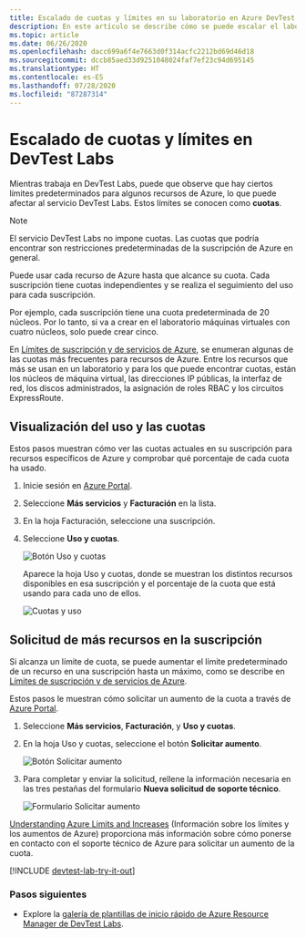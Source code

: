 ```yaml
---
title: Escalado de cuotas y límites en su laboratorio en Azure DevTest Labs | Microsoft Docs
description: En este artículo se describe cómo se puede escalar el laboratorio en Azure DevTest Labs. Vea las cuotas y los límites de uso y solicite un aumento.
ms.topic: article
ms.date: 06/26/2020
ms.openlocfilehash: dacc699a6f4e7663d0f314acfc2212bd69d46d18
ms.sourcegitcommit: dccb85aed33d9251048024faf7ef23c94d695145
ms.translationtype: HT
ms.contentlocale: es-ES
ms.lasthandoff: 07/28/2020
ms.locfileid: "87287314"
---
```

# <a name="scale-quotas-and-limits-in-devtest-labs"></a>Escalado de cuotas y límites en DevTest Labs
Mientras trabaja en DevTest Labs, puede que observe que hay ciertos límites predeterminados para algunos recursos de Azure, lo que puede afectar al servicio DevTest Labs. Estos límites se conocen como **cuotas**.

> [!NOTE]
> El servicio DevTest Labs no impone cuotas. Las cuotas que podría encontrar son restricciones predeterminadas de la suscripción de Azure en general.

Puede usar cada recurso de Azure hasta que alcance su cuota. Cada suscripción tiene cuotas independientes y se realiza el seguimiento del uso para cada suscripción.

Por ejemplo, cada suscripción tiene una cuota predeterminada de 20 núcleos. Por lo tanto, si va a crear en el laboratorio máquinas virtuales con cuatro núcleos, solo puede crear cinco.

En [Límites de suscripción y de servicios de Azure](../azure-resource-manager/management/azure-subscription-service-limits.md), se enumeran algunas de las cuotas más frecuentes para recursos de Azure. Entre los recursos que más se usan en un laboratorio y para los que puede encontrar cuotas, están los núcleos de máquina virtual, las direcciones IP públicas, la interfaz de red, los discos administrados, la asignación de roles RBAC y los circuitos ExpressRoute.

## <a name="view-your-usage-and-quotas"></a>Visualización del uso y las cuotas
Estos pasos muestran cómo ver las cuotas actuales en su suscripción para recursos específicos de Azure y comprobar qué porcentaje de cada cuota ha usado.

1. Inicie sesión en [Azure Portal](https://go.microsoft.com/fwlink/p/?LinkID=525040).
1. Seleccione **Más servicios** y **Facturación** en la lista.
1. En la hoja Facturación, seleccione una suscripción.
4. Seleccione **Uso y cuotas**.

   ![Botón Uso y cuotas](./media/devtest-lab-scale-lab/devtestlab-usage-and-quotas-new.png)

   Aparece la hoja Uso y cuotas, donde se muestran los distintos recursos disponibles en esa suscripción y el porcentaje de la cuota que está usando para cada uno de ellos.

   ![Cuotas y uso](./media/devtest-lab-scale-lab/devtestlab-view-quotas-new.png)

## <a name="requesting-more-resources-in-your-subscription"></a>Solicitud de más recursos en la suscripción
Si alcanza un límite de cuota, se puede aumentar el límite predeterminado de un recurso en una suscripción hasta un máximo, como se describe en [Límites de suscripción y de servicios de Azure](../azure-resource-manager/management/azure-subscription-service-limits.md).

Estos pasos le muestran cómo solicitar un aumento de la cuota a través de [Azure Portal](https://go.microsoft.com/fwlink/p/?LinkID=525040).

1. Seleccione **Más servicios**, **Facturación**, y **Uso y cuotas**.
1. En la hoja Uso y cuotas, seleccione el botón **Solicitar aumento**.

   ![Botón Solicitar aumento](./media/devtest-lab-scale-lab/devtestlab-request-increase-new.png)

1. Para completar y enviar la solicitud, rellene la información necesaria en las tres pestañas del formulario **Nueva solicitud de soporte técnico**.

   ![Formulario Solicitar aumento](./media/devtest-lab-scale-lab/devtestlab-support-form-new.png)

[Understanding Azure Limits and Increases](https://azure.microsoft.com/blog/azure-limits-quotas-increase-requests/) (Información sobre los límites y los aumentos de Azure) proporciona más información sobre cómo ponerse en contacto con el soporte técnico de Azure para solicitar un aumento de la cuota.



[!INCLUDE [devtest-lab-try-it-out](../../includes/devtest-lab-try-it-out.md)]

### <a name="next-steps"></a>Pasos siguientes
* Explore la [galería de plantillas de inicio rápido de Azure Resource Manager de DevTest Labs](https://github.com/Azure/azure-devtestlab/tree/master/samples/DevTestLabs/QuickStartTemplates).
